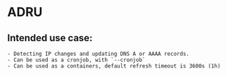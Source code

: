 # ADRU

## Intended use case:
    - Detecting IP changes and updating DNS A or AAAA records.
    - Can be used as a cronjob, with `--cronjob`
    - Can be used as a containers, default refresh timeout is 3600s (1h)

